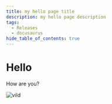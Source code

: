 ```yaml
---
title: my hello page title
description: my hello page description
tags:
  - Releases
  - docusaurus
hide_table_of_contents: true
---
```


# Hello

How are you?


![vild](../../static/uml/votura-data-model.svg)